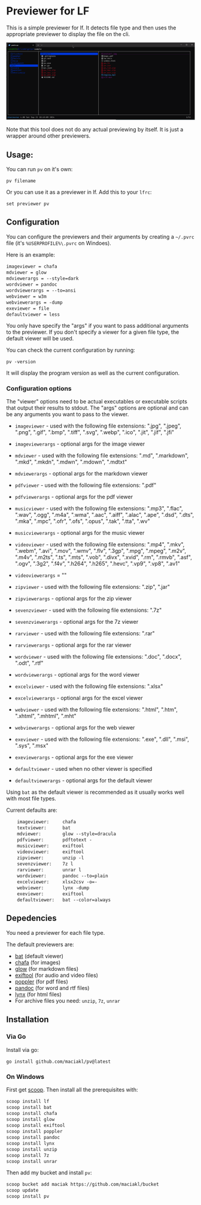 # Previewer for LF

This is a simple previewer for lf. It detects file type and then uses the appropriate previewer to display the file on the cli.

![pv](https://raw.githubusercontent.com/maciakl/pv/refs/heads/main/screenshot.gif)

Note that this tool does not do any actual previewing by itself. It is just a wrapper around other previewers.

## Usage:

You can run `pv` on it's own:

    pv filename

Or you can use it as a previewer in lf. Add this to your `lfrc`:

    set previewer pv


## Configuration

You can configure the previewers and their arguments by creating a `~/.pvrc` file (it's `%USERPROFILE%\.pvrc` on Windoes). 

Here is an example:
    
    imageviewer = chafa
    mdviewer = glow
    mdviewerargs = --style=dark
    wordviewer = pandoc
    wordviewerargs = --to=ansi
    webviewer = w3m
    webviewerargs = -dump
    exeviewer = file
    defaultviewer = less

You only have specify the "args" if you want to pass additional arguments to the previewer. If you don't specify a viewer for a given file type, the default viewer will be used.

You can check the current configuration by running:

    pv -version

It will display the program version as well as the current configuration.

### Configuration options

The "viewer" options need to be actual executables or executable scripts that output their results to stdout. The "args" options are optional and can be any arguments you want to pass to the viewer.


- `imageviewer` - used with the following file extensions: ".jpg", ".jpeg", ".png", ".gif", ".bmp", ".tiff", ".svg", ".webp", ".ico", ".jit", ".jif", ".jfi"
- `imageviewerargs` -  optional args for the image viewer

- `mdviewer` - used with the following file extensions: ".md", ".markdown", ".mkd", ".mkdn", ".mdwn", ".mdown", ".mdtxt"
- `mdviewerargs` - optional args for the markdown viewer

- `pdfviewer` - used with the following file extensions: ".pdf"
- `pdfviewerargs` - optional args for the pdf viewer

- `musicviewer` - used with the following file extensions: ".mp3", ".flac", ".wav", ".ogg", ".m4a", ".wma", ".aac", ".aiff", ".alac", ".ape", ".dsd", ".dts", ".mka", ".mpc", ".ofr", ".ofs", ".opus", ".tak", ".tta", ".wv"
- `musicviewerargs` - optional args for the music viewer

- `videoviewer` - used with the following file extensions: ".mp4", ".mkv", ".webm", ".avi", ".mov", ".wmv", ".flv", ".3gp", ".mpg", ".mpeg", ".m2v", ".m4v", ".m2ts", ".ts", ".mts", ".vob", ".divx", ".xvid", ".rm", ".rmvb", ".asf", ".ogv", ".3g2", ".f4v", ".h264", ".h265", ".hevc", ".vp9", ".vp8", ".av1"
- `videoviewerargs` = ""

- `zipviewer` - used with the following file extensions: ".zip", ".jar"
- `zipviewerargs` - optional args for the zip viewer

- `sevenzviewer` - used with the following file extensions: ".7z"
- `sevenzviewerargs` - optional args for the 7z viewer

- `rarviewer` - used with the following file extensions: ".rar"
- `rarviewerargs` - optional args for the rar viewer

- `wordviewer` - used with the following file extensions: ".doc", ".docx", ".odt", ".rtf"
- `wordviewerargs` - optional args for the word viewer

- `excelviewer` - used with the following file extensions: ".xlsx"
- `excelviewerargs` - optional args for the excel viewer

- `webviewer` - used with the following file extensions: ".html", ".htm", ".xhtml", ".mhtml", ".mht"
- `webviewerargs` - optional args for the web viewer

- `exeviewer` - used with the following file extensions: ".exe", ".dll", ".msi", ".sys", ".msx"
- `exeviewerargs` - optional args for the exe viewer

- `defaultviewer` - used when no other viewer is specified
- `defaultviewerargs` - optional args for the default viewer

Using `bat` as the default viewer is recommended as it usually works well with most file types.

Current defaults are:

        imageviewer:     chafa
        textviewer:      bat
        mdviewer:        glow --style=dracula
        pdfviewer:       pdftotext -
        musicviewer:     exiftool
        videoviewer:     exiftool
        zipviewer:       unzip -l
        sevenzviewer:    7z l
        rarviewer:       unrar l
        wordviewer:      pandoc --to=plain
        excelviewer:     xlsx2csv -o=-
        webviewer:       lynx -dump
        exeviewer:       exiftool
        defaultviewer:   bat --color=always

## Depedencies

You need a previewer for each file type.

The default previewers are:

- [bat](https://github.com/sharkdp/bat) (default viewer)
- [chafa](https://hpjansson.org/chafa/) (for images)
- [glow](https://github.com/charmbracelet/glow) (for markdown files)
- [exiftool](https://exiftool.org/) (for audio and video files)
- [poppler](https://poppler.freedesktop.org/) (for pdf files)
- [pandoc](https://pandoc.org/) (for word and rtf files)
- [lynx](https://lynx.invisible-island.net/) (for html files)
- For archive files you need: `unzip`, `7z`, `unrar`



## Installation

### Via Go

Install via go:
 
    go install github.com/maciakl/pv@latest

### On Windows

First get [scoop](https://scoop.sh/). Then install all the prerequisites with:

    scoop install lf
    scoop install bat
    scoop install chafa
    scoop install glow
    scoop install exiftool
    scoop install poppler
    scoop install pandoc
    scoop install lynx
    scoop install unzip
    scoop install 7z
    scoop install unrar

Then add my bucket and install `pv`:
    
    scoop bucket add maciak https://github.com/maciakl/bucket
    scoop update
    scoop install pv
    
